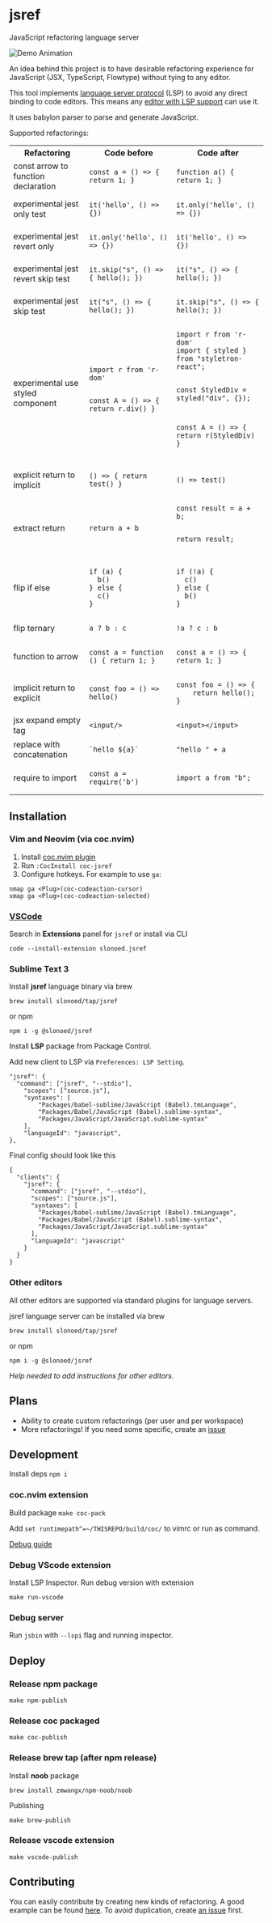 # jsref

JavaScript refactoring language server

![Demo Animation](../assets/preview.gif?raw=true)

An idea behind this project is to have desirable refactoring experience for JavaScript (JSX, TypeScript, Flowtype)
without tying to any editor.

This tool implements [language server protocol][ls] (LSP) to avoid any direct binding to code editors.
This means any [editor with LSP support][ls-page] can use it.

It uses babylon parser to parse and generate JavaScript.

Supported refactorings:

<table>
  <tr>
    <th>Refactoring</th>
    <th>Code before</th>
    <th>Code after</th>
  <tr>
  <tr>
  <td>const arrow to function declaration</td>
  <td>
    <pre><code>const a = () =&gt; { return 1; }</code></pre>
  </td>
  <td>
    <pre><code>function a() { return 1; }</code></pre>
  </td>
</tr>
<tr>
  <td>experimental jest only test</td>
  <td>
    <pre><code>it(&#039;hello&#039;, () =&gt; {})</code></pre>
  </td>
  <td>
    <pre><code>it.only(&#039;hello&#039;, () =&gt; {})</code></pre>
  </td>
</tr>
<tr>
  <td>experimental jest revert only</td>
  <td>
    <pre><code>it.only(&#039;hello&#039;, () =&gt; {})</code></pre>
  </td>
  <td>
    <pre><code>it(&#039;hello&#039;, () =&gt; {})</code></pre>
  </td>
</tr>
<tr>
  <td>experimental jest revert skip test</td>
  <td>
    <pre><code>it.skip(&quot;s&quot;, () =&gt; { hello(); })</code></pre>
  </td>
  <td>
    <pre><code>it(&quot;s&quot;, () =&gt; { hello(); })</code></pre>
  </td>
</tr>
<tr>
  <td>experimental jest skip test</td>
  <td>
    <pre><code>it(&quot;s&quot;, () =&gt; { hello(); })</code></pre>
  </td>
  <td>
    <pre><code>it.skip(&quot;s&quot;, () =&gt; { hello(); })</code></pre>
  </td>
</tr>
<tr>
  <td>experimental use styled component</td>
  <td>
    <pre><code>import r from &#039;r-dom&#039;

const A = () =&gt; {
  return r.div()
}</code></pre>
  </td>
  <td>
    <pre><code>import r from &#039;r-dom&#039;
import { styled } from &quot;styletron-react&quot;;

const StyledDiv = styled(&quot;div&quot;, {});

const A = () =&gt; {
  return r(StyledDiv)
}</code></pre>
  </td>
</tr>
<tr>
  <td>explicit return to implicit</td>
  <td>
    <pre><code>() =&gt; { return test() }</code></pre>
  </td>
  <td>
    <pre><code>() =&gt; test()</code></pre>
  </td>
</tr>
<tr>
  <td>extract return</td>
  <td>
    <pre><code>return a + b</code></pre>
  </td>
  <td>
    <pre><code>const result = a + b;

return result;</code></pre>
  </td>
</tr>
<tr>
  <td>flip if else</td>
  <td>
    <pre><code>if (a) {
  b()
} else {
  c()
}</code></pre>
  </td>
  <td>
    <pre><code>if (!a) {
  c()
} else {
  b()
}</code></pre>
  </td>
</tr>
<tr>
  <td>flip ternary</td>
  <td>
    <pre><code>a ? b : c</code></pre>
  </td>
  <td>
    <pre><code>!a ? c : b</code></pre>
  </td>
</tr>
<tr>
  <td>function to arrow</td>
  <td>
    <pre><code>const a = function () { return 1; }</code></pre>
  </td>
  <td>
    <pre><code>const a = () =&gt; { return 1; }</code></pre>
  </td>
</tr>
<tr>
  <td>implicit return to explicit</td>
  <td>
    <pre><code>const foo = () =&gt; hello()</code></pre>
  </td>
  <td>
    <pre><code>const foo = () =&gt; {
    return hello();
}</code></pre>
  </td>
</tr>
<tr>
  <td>jsx expand empty tag</td>
  <td>
    <pre><code>&lt;input/&gt;</code></pre>
  </td>
  <td>
    <pre><code>&lt;input&gt;&lt;/input&gt;</code></pre>
  </td>
</tr>
<tr>
  <td>replace with concatenation</td>
  <td>
    <pre><code>`hello ${a}`</code></pre>
  </td>
  <td>
    <pre><code>&quot;hello &quot; + a</code></pre>
  </td>
</tr>
<tr>
  <td>require to import</td>
  <td>
    <pre><code>const a = require(&#039;b&#039;)</code></pre>
  </td>
  <td>
    <pre><code>import a from &quot;b&quot;;</code></pre>
  </td>
</tr>
</table>

## Installation

### Vim and Neovim (via coc.nvim)

1. Install [coc.nvim plugin][coc-nvim-repo]
2. Run `:CocInstall coc-jsref`
3. Configure hotkeys. For example to use `ga`:

```
nmap ga <Plug>(coc-codeaction-cursor)
xmap ga <Plug>(coc-codeaction-selected)
```

### [VSCode][vscode-jsref-marketplace]

Search in **Extensions** panel for `jsref` or install via CLI

`code --install-extension slonoed.jsref`

### Sublime Text 3

Install **jsref** language binary via brew

```
brew install slonoed/tap/jsref
```

or npm

```
npm i -g @slonoed/jsref
```

Install **LSP** package from Package Control.

Add new client to LSP via `Preferences: LSP Setting`.

```
"jsref": {
  "command": ["jsref", "--stdio"],
	"scopes": ["source.js"],
	"syntaxes": [
		"Packages/babel-sublime/JavaScript (Babel).tmLanguage",
		"Packages/Babel/JavaScript (Babel).sublime-syntax",
		"Packages/JavaScript/JavaScript.sublime-syntax"
	],
	"languageId": "javascript",
},
```

Final config should look like this

```
{
  "clients": {
    "jsref": {
      "command": ["jsref", "--stdio"],
      "scopes": ["source.js"],
      "syntaxes": [
        "Packages/babel-sublime/JavaScript (Babel).tmLanguage",
        "Packages/Babel/JavaScript (Babel).sublime-syntax",
        "Packages/JavaScript/JavaScript.sublime-syntax"
      ],
      "languageId": "javascript"
    }
  }
}
```

### Other editors

All other editors are supported via standard plugins for language servers.

jsref language server can be installed via brew

```
brew install slonoed/tap/jsref
```

or npm

```
npm i -g @slonoed/jsref
```

_Help needed to add instructions for other editors._


## Plans

- Ability to create custom refactorings (per user and per workspace)
- More refactorings! If you need some specific, create an [issue][new-issue]

## Development

Install deps `npm i`

### coc.nvim extension

Build package `make coc-pack`

Add `set runtimepath^=~/THISREPO/build/coc/` to vimrc or run as command.

[Debug guide][coc-ls-debug]

### Debug VScode extension

Install LSP Inspector.
Run debug version with extension

```
make run-vscode
```

### Debug server

Run `jsbin` with `--lspi` flag and running inspector.

## Deploy

### Release npm package

```
make npm-publish
```

### Release coc packaged

```
make coc-publish
```

### Release brew tap (after npm release)

Install **noob** package

```
brew install zmwangx/npm-noob/noob
```

Publishing

```
make brew-publish
```

### Release vscode extension

```
make vscode-publish
```

## Contributing

You can easily contribute by creating new kinds of refactoring. A good example can be found [here][fixer-example]. To avoid duplication, create [an issue][new-issue] first.

[js-refactor]: https://github.com/cmstead/js-refactor/blob/master/package.json
[babylon]: https://github.com/babel/babel/tree/master/packages/babylon
[lsc]: https://github.com/natebosch/vim-lsc
[jtl]: https://github.com/sourcegraph/javascript-typescript-langserver/blob/master/src/plugins.ts
[grasp]: http://www.graspjs.com/
[ls]: https://microsoft.github.io/language-server-protocol/
[ls-page]: https://langserver.org/
[vim-lsc]: https://github.com/natebosch/vim-lsc/tree/master/after/plugin
[new-issue]: https://github.com/slonoed/jsref/issues/new
[issue-atom]: https://github.com/slonoed/jsref/issues/3
[issue-emacs]: https://github.com/slonoed/jsref/issues/10
[issue-sublime]: https://github.com/slonoed/jsref/issues/7
[fixer-example]: https://github.com/slonoed/jsref/blob/master/src/fixers/implicit-return-to-explicit.ts
[vscode-jsref-marketplace]: https://marketplace.visualstudio.com/items?itemName=slonoed.jsref
[coc-ls-debug]: https://github.com/neoclide/coc.nvim/wiki/Debug-language-server
[coc-nvim-repo]: https://github.com/neoclide/coc.nvim
